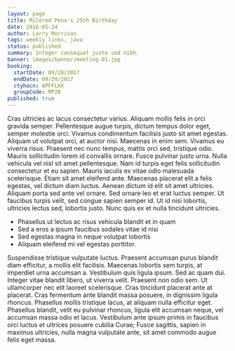 ```yaml
---
layout: page
title: Mildred Pena's 25th Birthday
date: 2016-05-24
author: Larry Morrison
tags: weekly links, java
status: published
summary: Integer consequat justo sed nibh.
banner: images/banner/meeting-01.jpg
booking:
  startDate: 09/28/2017
  endDate: 09/29/2017
  ctyhocn: APFFLHX
  groupCode: MP2B
published: true
---
```

Cras ultricies ac lacus consectetur varius. Aliquam mollis felis in orci gravida semper. Pellentesque augue turpis, dictum tempus dolor eget, semper molestie orci. Vivamus condimentum facilisis justo sit amet egestas. Aliquam ut volutpat orci, at auctor nisi. Maecenas in enim sem. Vivamus eu viverra risus. Praesent nec nunc tempus, mattis orci sed, tristique odio.
Mauris sollicitudin lorem id convallis ornare. Fusce pulvinar justo urna. Nulla vehicula vel nisl sit amet pellentesque. Nam id turpis eget felis sollicitudin consectetur et eu sapien. Mauris iaculis ex vitae odio malesuada scelerisque. Etiam sit amet eleifend ante. Maecenas placerat elit a felis egestas, vel dictum diam luctus. Aenean dictum id elit sit amet ultricies. Aliquam porta sed ante vel ornare. Sed ornare leo et erat luctus semper. Ut faucibus turpis velit, sed congue sapien semper id. Ut id nisi lobortis, ultricies lectus sed, lobortis justo. Nunc quis ex et nulla tincidunt ultricies.

* Phasellus ut lectus ac risus vehicula blandit et in quam
* Sed a eros a ipsum faucibus sodales vitae id nisi
* Sed egestas magna in neque volutpat lobortis
* Aliquam eleifend mi vel egestas porttitor.

Suspendisse tristique vulputate luctus. Praesent accumsan purus blandit diam efficitur, a mollis elit facilisis. Maecenas lobortis sem turpis, at imperdiet urna accumsan a. Vestibulum quis ligula ipsum. Sed ac quam dui. Integer vitae blandit libero, ut viverra velit. Praesent non odio sem. Ut ullamcorper nec elit laoreet scelerisque. Cras tincidunt placerat ante at placerat. Cras fermentum ante blandit massa posuere, in dignissim ligula rhoncus. Phasellus mollis tristique lacus, at aliquam nulla efficitur eget. Phasellus blandit, velit eu pulvinar rhoncus, ligula elit accumsan neque, vel accumsan massa odio et lacus. Vestibulum ante ipsum primis in faucibus orci luctus et ultrices posuere cubilia Curae; Fusce sagittis, sapien in maximus ultricies, nulla magna vulputate ante, sit amet commodo augue felis eget massa.
